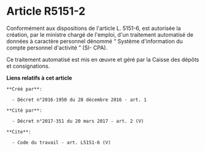 # Article R5151-2

Conformément aux dispositions de l'article L. 5151-6, est autorisée la création, par le ministre chargé de l'emploi, d'un
traitement automatisé de données à caractère personnel dénommé “ Système d'information du compte personnel d'activité ” (SI-
CPA). 

Ce traitement automatisé est mis en œuvre et géré par la Caisse des dépôts et consignations.

**Liens relatifs à cet article**

	**Créé par**:

	  - Décret n°2016-1950 du 28 décembre 2016 - art. 1

	**Cité par**:

	  - Décret n°2017-351 du 20 mars 2017 - art. 2 (V)

	**Cite**:

	  - Code du travail - art. L5151-6 (V)
